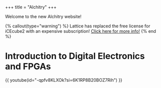 +++
title = "Alchitry"
+++

Welcome to the new Alchitry website!

{% callout(type="warning") %}
Lattice has replaced the free license for iCEcube2 with an expensive subscription! [Click here for more info!](@/news/icecube2-no-longer-free.md)
{% end %}

# Introduction to Digital Electronics and FPGAs

{{ youtube(id="-qpfv8KLXOk?si=6K1RP8B20BOZ7Rih") }}